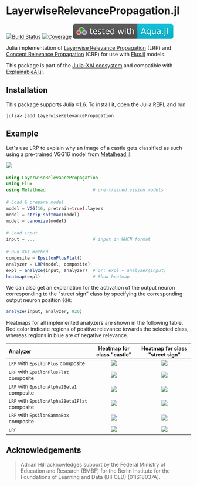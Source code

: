 # LayerwiseRelevancePropagation.jl

[![Build Status](https://github.com/Julia-XAI/LayerwiseRelevancePropagation.jl/actions/workflows/CI.yml/badge.svg?branch=main)](https://github.com/Julia-XAI/LayerwiseRelevancePropagation.jl/actions/workflows/CI.yml?query=branch%3Amain)
[![Coverage](https://codecov.io/gh/Julia-XAI/LayerwiseRelevancePropagation.jl/branch/main/graph/badge.svg)](https://codecov.io/gh/Julia-XAI/LayerwiseRelevancePropagation.jl)
[![Aqua](https://raw.githubusercontent.com/JuliaTesting/Aqua.jl/master/badge.svg)](https://github.com/JuliaTesting/Aqua.jl)

Julia implementation of [Layerwise Relevance Propagation][paper-lrp] (LRP) 
and [Concept Relevance Propagation][paper-crp] (CRP) 
for use with [Flux.jl](https://fluxml.ai) models.

This package is part of the [Julia-XAI ecosystem](https://github.com/Julia-XAI) and compatible with
[ExplainableAI.jl](https://github.com/Julia-XAI/ExplainableAI.jl).

## Installation 
This package supports Julia ≥1.6. To install it, open the Julia REPL and run 
```julia-repl
julia> ]add LayerwiseRelevancePropagation
```

## Example
Let's use LRP to explain why an image of a castle gets classified as such 
using a pre-trained VGG16 model from [Metalhead.jl](https://github.com/FluxML/Metalhead.jl):

![][castle]

```julia
using LayerwiseRelevancePropagation
using Flux
using Metalhead                  # pre-trained vision models

# Load & prepare model
model = VGG(16, pretrain=true).layers
model = strip_softmax(model)
model = canonize(model)

# Load input
input = ...                      # input in WHCN format

# Run XAI method
composite = EpsilonPlusFlat()
analyzer = LRP(model, composite)
expl = analyze(input, analyzer)  # or: expl = analyzer(input)
heatmap(expl)                    # Show heatmap

```

We can also get an explanation for the activation of the output neuron 
corresponding to the "street sign" class by specifying the corresponding output neuron position `920`:

```julia
analyze(input, analyzer, 920) 
```

Heatmaps for all implemented analyzers are shown in the following table. 
Red color indicate regions of positive relevance towards the selected class, 
whereas regions in blue are of negative relevance.

| **Analyzer**                                  | **Heatmap for class "castle"** |**Heatmap for class "street sign"** |
|:--------------------------------------------- |:------------------------------:|:----------------------------------:|
| `LRP` with `EpsilonPlus` composite            | ![][castle-lrp-ep]             | ![][streetsign-lrp-ep]              |
| `LRP` with `EpsilonPlusFlat` composite        | ![][castle-lrp-epf]            | ![][streetsign-lrp-epf]            |
| `LRP` with `EpsilonAlpha2Beta1` composite     | ![][castle-lrp-eab]            | ![][streetsign-lrp-eab]            |
| `LRP` with `EpsilonAlpha2Beta1Flat` composite | ![][castle-lrp-eabf]           | ![][streetsign-lrp-eabf]           |
| `LRP` with `EpsilonGammaBox` composite        | ![][castle-lrp-egb]            | ![][streetsign-lrp-egb]            |
| `LRP`                                         | ![][castle-lrp]                | ![][streetsign-lrp]                |



## Acknowledgements
> Adrian Hill acknowledges support by the Federal Ministry of Education and Research (BMBF) 
> for the Berlin Institute for the Foundations of Learning and Data (BIFOLD) (01IS18037A).

[paper-lrp]: https://journals.plos.org/plosone/article?id=10.1371/journal.pone.0130140
[paper-crp]: https://www.nature.com/articles/s42256-023-00711-8


[castle]: https://raw.githubusercontent.com/Julia-XAI/ExplainableAI.jl/gh-pages/assets/heatmaps/castle.jpg
[castle-lrp]: https://raw.githubusercontent.com/Julia-XAI/ExplainableAI.jl/gh-pages/assets/heatmaps/castle_LRP.png
[castle-lrp-egb]: https://raw.githubusercontent.com/Julia-XAI/ExplainableAI.jl/gh-pages/assets/heatmaps/castle_LRPEpsilonGammaBox.png
[castle-lrp-ep]: https://raw.githubusercontent.com/Julia-XAI/ExplainableAI.jl/gh-pages/assets/heatmaps/castle_LRPEpsilonPlus.png
[castle-lrp-epf]: https://raw.githubusercontent.com/Julia-XAI/ExplainableAI.jl/gh-pages/assets/heatmaps/castle_LRPEpsilonPlusFlat.png
[castle-lrp-eab]: https://raw.githubusercontent.com/Julia-XAI/ExplainableAI.jl/gh-pages/assets/heatmaps/castle_LRPEpsilonAlpha2Beta1.png
[castle-lrp-eabf]: https://raw.githubusercontent.com/Julia-XAI/ExplainableAI.jl/gh-pages/assets/heatmaps/castle_LRPEpsilonAlpha2Beta1Flat.png
[streetsign-lrp]: https://raw.githubusercontent.com/Julia-XAI/ExplainableAI.jl/gh-pages/assets/heatmaps/streetsign_LRP.png
[streetsign-lrp-egb]: https://raw.githubusercontent.com/Julia-XAI/ExplainableAI.jl/gh-pages/assets/heatmaps/streetsign_LRPEpsilonGammaBox.png
[streetsign-lrp-ep]: https://raw.githubusercontent.com/Julia-XAI/ExplainableAI.jl/gh-pages/assets/heatmaps/streetsign_LRPEpsilonPlus.png
[streetsign-lrp-epf]: https://raw.githubusercontent.com/Julia-XAI/ExplainableAI.jl/gh-pages/assets/heatmaps/streetsign_LRPEpsilonPlusFlat.png
[streetsign-lrp-eab]: https://raw.githubusercontent.com/Julia-XAI/ExplainableAI.jl/gh-pages/assets/heatmaps/streetsign_LRPEpsilonAlpha2Beta1.png
[streetsign-lrp-eabf]: https://raw.githubusercontent.com/Julia-XAI/ExplainableAI.jl/gh-pages/assets/heatmaps/streetsign_LRPEpsilonAlpha2Beta1Flat.png